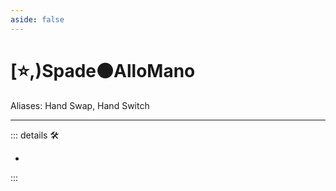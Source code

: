 ```yaml
---
aside: false
---
```

# [⭐,)<labor>Spade</labor>🟠<motor>Allo</motor>Mano

Aliases: Hand Swap, Hand Switch

---

<!-- =================================================== -->
<!-- =================================================== -->
<!-- =================================================== -->
<!-- =================================================== -->
<!-- =================================================== -->
::: details 🛠

-

:::
